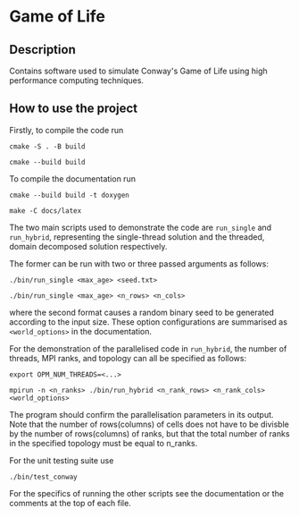 # Game of Life

## Description

Contains software used to simulate Conway's Game of Life using high performance computing techniques.

## How to use the project

Firstly, to compile the code run

`cmake -S . -B build`

`cmake --build build`

To compile the documentation run

`cmake --build build -t doxygen`

`make -C docs/latex`

The two main scripts used to demonstrate the code are `run_single` and `run_hybrid`, representing the single-thread solution and the threaded, domain decomposed solution respectively.

The former can be run with two or three passed arguments as follows:

`./bin/run_single <max_age> <seed.txt>`

`./bin/run_single <max_age> <n_rows> <n_cols>`

where the second format causes a random binary seed to be generated according to the input size. These option configurations are summarised as `<world_options>` in the documentation.

For the demonstration of the parallelised code in `run_hybrid`, the number of threads, MPI ranks, and topology can all be specified as follows:

`export OPM_NUM_THREADS=<...>`

`mpirun -n <n_ranks> ./bin/run_hybrid <n_rank_rows> <n_rank_cols> <world_options>`

The program should confirm the parallelisation parameters in its output. Note that the number of rows(columns) of cells does not have to be divisble by the number of rows(columns) of ranks, but that the total number of ranks in the specified topology must be equal to n_ranks.

For the unit testing suite use

`./bin/test_conway`

For the specifics of running the other scripts see the documentation or the comments at the top of each file.
